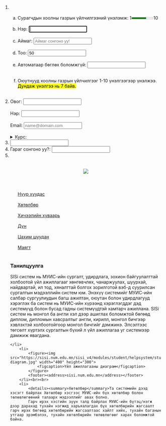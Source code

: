 <ol type="1">
		<li>
			<ol type="a"><br>
				<li>
					Сурагчдын хоолны газрын үйлчилгээний үнэлэмж: 1<meter min="1" max="10" value="7"></meter>10
				</li><br>
				<li>
					Нэр: <input type="text" name="text" autofocus>
				</li><br>
				<li>
					Аймаг: <input type="" name="" placeholder="Аймаг сонгоно уу!" list="Provinces">
					<datalist id="Provinces">
						<option value="Архангай"></option>
						<option value="Баянхонгор"></option>
						<option value="Булган"></option>
						<option value="Дархан"></option>
						<option value="Ховд"></option>
					</datalist>
				</li><br>
				<li>
					Тоо: <input type="number" name="No" min="1" value="50" maxlength="100">
				</li><br>
				<li>
					Автоматаар бөглөх боломжгүй: <input type="text" name="" autocomplete=off></li><br>
				<li>
					<p>Оюутнууд хоолны газрын үйлчилгээг 1-10 үнэлгээгээр үнэлжээ. <mark>Дундаж үнэлгээ нь 7 байв.</mark> </p>
				</li><br>
			</ol>
		</li>
		<li>
			Овог: <input type="text" name=""><br><br>
			Нэр: <input type="text" name=""><br><br>
			Email: <input type="Email" name="" placeholder="name@domain.com"><br><br>
			<details><summary>Курс: </summary>Та өөрийн суралцдаг курсаа сонгоно уу!    <input type="" name="" list="course">
				<datalist id="course">
					<option value="1-р курс"></option>
					<option value="2-р курс"></option>
					<option value="3-р курс"></option>
					<option value="4-р курс"></option>
					<option value="5-р курс"></option>
					<option value="6-р курс"></option>
					<option value="7-р курс"></option>
					<option value="8-р курс"></option>
					<option value="9-р курс"></option>
					<option value="10-р курс"></option>
				</datalist></details>
		</li>
		<li>
			<input type="search" name="" autocomplete>
		</li>
		<li>
			Гараг сонгоно уу?:  <input type="text" name="" list="Weeks">
			<datalist id="Weeks">
				<option value="Даваа"></option>
				<option value="Мягмар"></option>
				<option value="Лхагва"></option>
				<option value="Пүрэв"></option>
				<option value="Баасан"></option>
				<option value="Бямба"></option>
				<option value="Ням"></option>
			</datalist>
		</li>
		<li><br><br><br>
			<header>
				<img src="![image](https://user-images.githubusercontent.com/74251488/119746776-d23c4f00-bec3-11eb-8b39-603199b7d0ab.png)">
			</header>
			<nav>
				<ul type="none">
					<li><a href="sisi.edu.mn/home">Нүүр хуудас</a></li><br>
					<li><a href="sisi.edu.mn/major">Хөтөлбөр</a></li><br>
					<li><a href="sisi.edu.mn/timetable">Хичээлийн хуваарь</a></li><br>
					<li><a href="sisi.edu.mn/grades">Дүн</a></li><br>
					<li><a href="sisi.edu.mn/email">Цахим шуудан</a></li><br>
					<li><a href="sisi.edu.mn/documents">Маягт</a></li><br>
				</ul>
			</nav>
			<article>
				<h3>Танилцуулга</h3>
				<p>         SISi систем нь МУИС-ийн сургалт, удирдлага, зохион байгуулалттай холбоотой үйл ажиллагааг хөнгөвчлөх, чанаржуулах, шуурхай, найдвартай, ил тод, хяналттай болгох зорилготой вэб-д суурилсан сургалтын мэдээллийн систем юм. Энэхүү системийг МУИС-ийн салбар сургуулиудын багш ажилтан, оюутан болон удирдлагууд хэрэглэх ба систем нь МУИС-ийн хүрээнд хэрэглэгддэг дэд системүүд болон бусад гадны системүүдтэй хамтарч ажиллана.
				SISi систем нь монгол ба англи хэл дээр ашиглах боломжтой бөгөөд диплом, дипломын хавсралтыг англи, кирилл, монгол бичгээр хэвлэхтэй холбоотойгоор монгол бичгийг дэмжинэ.
				Элсэлтээс төгсөлт хүртэлх сургалтын бүхий л үйл ажиллагаа уг системээр дамжиж явагдана.</p>
			</article>

	</li>
		<li>
			<figure><img src="https://sisi.num.edu.mn/sisi_v4/modules/student/helpsystem/stud_all/lib/sisi-diagram.jpg" width="400" height="300">
				<figcaption>Үйл ажиллагааны диаграм</figcaption>
			</figure>
			<footer><address>sisi.num.edu.mn</address></footer>
		</li><br><br>
		<li>
			<details><summary>Хөтөлбөр</summary>Та системийн дээд хэсэгт байрлах Хөтөлбөр хэсгээс МУИС-ийн бүх хөтөлбөр болон төлөвлөгөөний талаарх мэдээллийг авах болно.
			Гарч ирэх хэсгийн зүүн талд байрлах МУИС-ийн бүтэц/нэгж дээр дарахад тухайн нэгжид харъяалагдах бүх хөтөлбөрийн жагсаалт гарч ирэх бөгөөд хөтөлбөрийн жагсаалтаас хайлт хийх, тухайн баганын утгаар эрэмбэлэх, тухайн хөтөлбөрийн төлөвлөгөөг харах боломжтой байна.

</details>
		</li>
	</ol>
